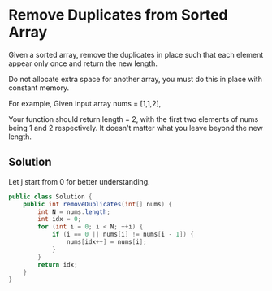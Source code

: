 # Remove Duplicates from Sorted Array

Given a sorted array, remove the duplicates in place such that each element appear only once and return the new length.

Do not allocate extra space for another array, you must do this in place with constant memory.

For example,
Given input array nums = [1,1,2],

Your function should return length = 2, with the first two elements of nums being 1 and 2 respectively. It doesn't matter what you leave beyond the new length.

## Solution

Let j start from 0 for better understanding.

```java
public class Solution {
    public int removeDuplicates(int[] nums) {
        int N = nums.length;
        int idx = 0;
        for (int i = 0; i < N; ++i) {
            if (i == 0 || nums[i] != nums[i - 1]) {
                nums[idx++] = nums[i];
            }
        }
        return idx;
    }
}
```